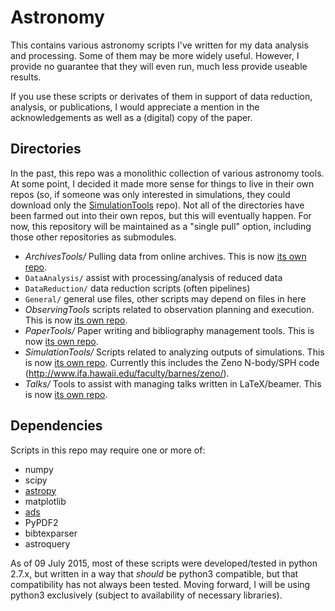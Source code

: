 # Astronomy

This contains various astronomy scripts I've written for my data analysis and processing.
Some of them may be more widely useful.
However, I provide no guarantee that they will even run, much less provide useable results.

If you use these scripts or derivates of them in support of data reduction, analysis, or publications, I would appreciate a mention in the acknowledgements as well as a (digital) copy of the paper.

## Directories

In the past, this repo was a monolithic collection of various astronomy tools.
At some point, I decided it made more sense for things to live in their own repos (so, if someone was only interested in simulations, they could download only the [SimulationTools](https://github.com/privong/SimulationTools) repo).
Not all of the directories have been farmed out into their own repos, but this will eventually happen.
For now, this repository will be maintained as a "single pull" option, including those other repositories as submodules.

* *ArchivesTools/*		Pulling data from online archives. This is now [its own repo](https://github.com/privong/ArchiveTools).
* `DataAnalysis/`		assist with processing/analysis of reduced data
* `DataReduction/`		data reduction scripts (often pipelines)
* `General/`		general use files, other scripts may depend on files in here
* *ObservingTools*		scripts related to observation planning and execution. This is now [its own repo](https://github.com/privong/ObservingTools).
* *PaperTools/*			Paper writing and bibliography management tools. This is now [its own repo](https://github.com/privong/PaperTools).
* *SimulationTools/*	Scripts related to analyzing outputs of simulations. This is now [its own repo](https://github.com/privong/SimulationTools). Currently this includes the Zeno N-body/SPH code (http://www.ifa.hawaii.edu/faculty/barnes/zeno/).
* *Talks/*			Tools to assist with managing talks written in LaTeX/beamer. This is now [its own repo](https://github.com/privong/TalkTools).

## Dependencies

Scripts in this repo may require one or more of:

* numpy
* scipy
* [astropy](http://www.astropy.org)
* matplotlib
* [ads](https://github.com/andycasey/ads)
* PyPDF2
* bibtexparser
* astroquery

As of 09 July 2015, most of these scripts were developed/tested in python 2.7.x, but written in a way that _should_ be python3 compatible, but that compatibility has not always been tested.
Moving forward, I will be using python3 exclusively (subject to availability of necessary libraries).

